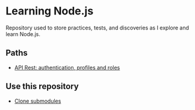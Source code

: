 # Learning Node.js
Repository used to store practices, tests, and discoveries as I explore and learn Node.js.

## Paths
- [API Rest: authentication, profiles and roles](https://github.com/jeff-pedro/learn-node-auth-profile-roles)


## Use this repository
- [Clone submodules](https://git-scm.com/book/en/v2/Git-Tools-Submodules)
